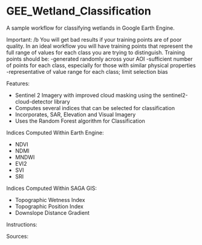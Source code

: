 # GEE_Wetland_Classification
A sample workflow for classifying wetlands in Google Earth Engine.

Important: /b
You will get bad results if your training points are of poor quality. 
In an ideal workflow you will have training points that represent the full range of values for each class you are trying to distinguish.
Training points should be:
-generated randomly across your AOI
-sufficient number of points for each class, especially for those with similar physical properties
-representative of value range for each class; limit selection bias

Features:
- Sentinel 2 Imagery with improved cloud masking using the sentinel2-cloud-detector library
- Computes several indices that can be selected for classification
- Incorporates, SAR, Elevation and Visual Imagery
- Uses the Random Forest algorithm for Classification

Indices Computed Within Earth Engine:
- NDVI
- NDMI
- MNDWI
- EVI2
- SVI
- SRI

Indices Computed Within SAGA GIS:
- Topographic Wetness Index
- Topographic Position Index
- Downslope Distance Gradient

Instructions:

Sources:
